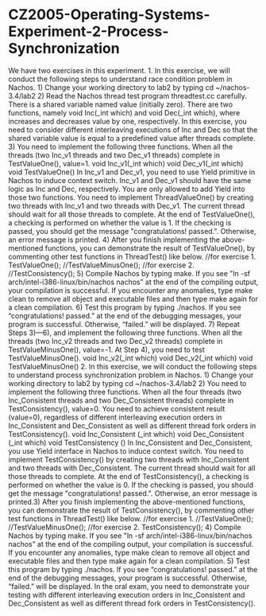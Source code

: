 # CZ2005-Operating-Systems-Experiment-2-Process-Synchronization
We have two exercises in this experiment. 1. In this exercise, we will conduct the following steps to understand race condition problem in Nachos. 1) Change your working directory to lab2 by typing cd ~/nachos-3.4/lab2 2) Read the Nachos thread test program threadtest.cc carefully. There is a shared variable named value (initially zero). There are two functions, namely void Inc(_int which) and void Dec(_int which), where increases and decreases value by one, respectively. In this exercise, you need to consider different interleaving executions of Inc and Dec so that the shared variable value is equal to a predefined value after threads complete. 3) You need to implement the following three functions. When all the threads (two Inc_v1 threads and two Dec_v1 threads) complete in TestValueOne(), value=1. void Inc_v1(_int which) void Dec_v1(_int which) void TestValueOne() In Inc_v1 and Dec_v1, you need to use Yield primitive in Nachos to induce context switch. Inc_v1 and Dec_v1 should have the same logic as Inc and Dec, respectively. You are only allowed to add Yield into those two functions. You need to implement ThreadValueOne() by creating two threads with Inc_v1 and two threads with Dec_v1. The current thread should wait for all those threads to complete. At the end of TestValueOne(), a checking is performed on whether the value is 1. If the checking is passed, you should get the message "congratulations! passed.". Otherwise, an error message is printed. 4) After you finish implementing the above-mentioned functions, you can demonstrate the result of TestValueOne(), by commenting other test functions in ThreadTest() like below. //for exercise 1. TestValueOne(); //TestValueMinusOne(); //for exercise 2. //TestConsistency(); 5) Compile Nachos by typing make. If you see "ln -sf arch/intel-i386-linux/bin/nachos nachos” at the end of the compiling output, your compilation is successful. If you encounter any anomalies, type make clean to remove all object and executable files and then type make again for a clean compilation. 6) Test this program by typing ./nachos. If you see “congratulations! passed.” at the end of the debugging messages, your program is successful. Otherwise, “failed.” will be displayed. 7) Repeat Steps 3)—6), and implement the following three functions. When all the threads (two Inc_v2 threads and two Dec_v2 threads) complete in TestValueMinusOne(), value=-1. At Step 4), you need to test TestValueMinusOne(). void Inc_v2(_int which) void Dec_v2(_int which) void TestValueMinusOne() 2. In this exercise, we will conduct the following steps to understand process synchronization problem in Nachos. 1) Change your working directory to lab2 by typing cd ~/nachos-3.4/lab2 2) You need to implement the following three functions. When all the four threads (two Inc_Consistent threads and two Dec_Consistent threads) complete in TestConsistency(), value=0. You need to achieve consistent result (value=0), regardless of different interleaving execution orders in Inc_Consistent and Dec_Consistent as well as different thread fork orders in TestConsistency(). void Inc_Consistent (_int which) void Dec_Consistent (_int which) void TestConsistency () In Inc_Consistent and Dec_Consistent, you use Yield interface in Nachos to induce context switch. You need to implement TestConsistency() by creating two threads with Inc_Consistent and two threads with Dec_Consistent. The current thread should wait for all those threads to complete. At the end of TestConsistency(), a checking is performed on whether the value is 0. If the checking is passed, you should get the message "congratulations! passed.". Otherwise, an error message is printed.3) After you finish implementing the above-mentioned functions, you can demonstrate the result of TestConsistency(), by commenting other test functions in ThreadTest() like below. //for exercise 1. //TestValueOne(); //TestValueMinusOne(); //for exercise 2. TestConsistency(); 4) Compile Nachos by typing make. If you see "ln -sf arch/intel-i386-linux/bin/nachos nachos” at the end of the compiling output, your compilation is successful. If you encounter any anomalies, type make clean to remove all object and executable files and then type make again for a clean compilation. 5) Test this program by typing ./nachos. If you see “congratulations! passed.” at the end of the debugging messages, your program is successful. Otherwise, “failed.” will be displayed. In the oral exam, you need to demonstrate your testing with different interleaving execution orders in Inc_Consistent and Dec_Consistent as well as different thread fork orders in TestConsistency().
